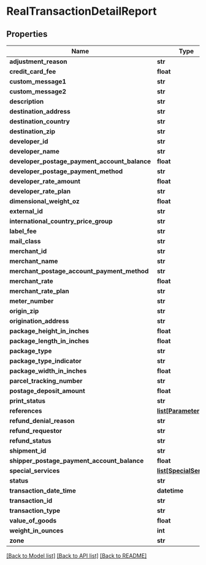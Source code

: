 # RealTransactionDetailReport

## Properties
Name | Type | Description | Notes
------------ | ------------- | ------------- | -------------
**adjustment_reason** | **str** |  | [optional] 
**credit_card_fee** | **float** |  | [optional] 
**custom_message1** | **str** |  | [optional] 
**custom_message2** | **str** |  | [optional] 
**description** | **str** |  | [optional] 
**destination_address** | **str** |  | [optional] 
**destination_country** | **str** |  | [optional] 
**destination_zip** | **str** |  | [optional] 
**developer_id** | **str** |  | [optional] 
**developer_name** | **str** |  | [optional] 
**developer_postage_payment_account_balance** | **float** |  | [optional] 
**developer_postage_payment_method** | **str** |  | [optional] 
**developer_rate_amount** | **float** |  | [optional] 
**developer_rate_plan** | **str** |  | [optional] 
**dimensional_weight_oz** | **float** |  | [optional] 
**external_id** | **str** |  | [optional] 
**international_country_price_group** | **str** |  | [optional] 
**label_fee** | **str** |  | [optional] 
**mail_class** | **str** |  | [optional] 
**merchant_id** | **str** |  | [optional] 
**merchant_name** | **str** |  | [optional] 
**merchant_postage_account_payment_method** | **str** |  | [optional] 
**merchant_rate** | **float** |  | [optional] 
**merchant_rate_plan** | **str** |  | [optional] 
**meter_number** | **str** |  | [optional] 
**origin_zip** | **str** |  | [optional] 
**origination_address** | **str** |  | [optional] 
**package_height_in_inches** | **float** |  | [optional] 
**package_length_in_inches** | **float** |  | [optional] 
**package_type** | **str** |  | [optional] 
**package_type_indicator** | **str** |  | [optional] 
**package_width_in_inches** | **float** |  | [optional] 
**parcel_tracking_number** | **str** |  | [optional] 
**postage_deposit_amount** | **float** |  | [optional] 
**print_status** | **str** |  | [optional] 
**references** | [**list[Parameter]**](Parameter.md) |  | [optional] 
**refund_denial_reason** | **str** |  | [optional] 
**refund_requestor** | **str** |  | [optional] 
**refund_status** | **str** |  | [optional] 
**shipment_id** | **str** |  | [optional] 
**shipper_postage_payment_account_balance** | **float** |  | [optional] 
**special_services** | [**list[SpecialService]**](SpecialService.md) |  | [optional] 
**status** | **str** |  | [optional] 
**transaction_date_time** | **datetime** |  | [optional] 
**transaction_id** | **str** |  | [optional] 
**transaction_type** | **str** |  | [optional] 
**value_of_goods** | **float** |  | [optional] 
**weight_in_ounces** | **int** |  | [optional] 
**zone** | **str** |  | [optional] 

[[Back to Model list]](../README.md#documentation-for-models) [[Back to API list]](../README.md#documentation-for-api-endpoints) [[Back to README]](../README.md)


